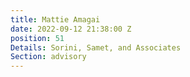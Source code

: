 ```yaml
---
title: Mattie Amagai
date: 2022-09-12 21:38:00 Z
position: 51
Details: Sorini, Samet, and Associates
Section: advisory
---
```


